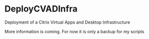 # DeployCVADInfra
Deployment of a Citrix Virtual Apps and Desktop Infrastructure

More information is coming. For now it is only a backup for my scripts
